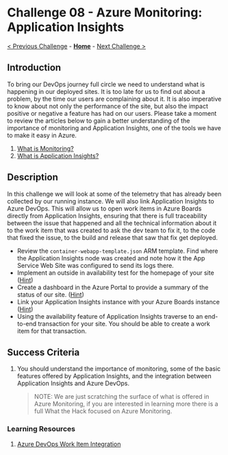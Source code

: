 # Challenge 08 - Azure Monitoring: Application Insights

[< Previous Challenge](./Challenge-07.md) - **[Home](../README.md)** - [Next Challenge >](./Challenge-09.md)

## Introduction

To bring our DevOps journey full circle we need to understand what is happening in our deployed sites. It is too late for us to find out about a problem, by the time our users are complaining about it. It is also imperative to know about not only the performance of the site, but also the impact positive or negative a feature has had on our users. Please take a moment to review the articles below to gain a better understanding of the importance of monitoring and Application Insights, one of the tools we have to make it easy in Azure. 

1. [What is Monitoring?](https://docs.microsoft.com/en-us/azure/devops/learn/what-is-monitoring)
2. [What is Application Insights?](https://docs.microsoft.com/en-us/azure/azure-monitor/app/app-insights-overview)

## Description

In this challenge we will look at some of the telemetry that has already been collected by our running instance. We will also link Application Insights to Azure DevOps. This will allow us to open work items in Azure Boards directly from Application Insights, ensuring that there is full traceability between the issue that happened and all the technical information about it to the work item that was created to ask the dev team to fix it, to the code that fixed the issue, to the build and release that saw that fix get deployed. 

- Review the `container-webapp-template.json` ARM template. Find where the Application Insights node was created and note how it the App Service Web Site was configured to send its logs there. 
- Implement an outside in availability test for the homepage of your site ([Hint](https://docs.microsoft.com/en-us/azure/azure-monitor/app/monitor-web-app-availability))
- Create a dashboard in the Azure Portal to provide a summary of the status of our site. ([Hint](https://docs.microsoft.com/en-us/azure/azure-monitor/app/overview-dashboard#application-dashboard))
- Link your Application Insights instance with your Azure Boards instance ([Hint](https://azure.microsoft.com/en-us/blog/application-insights-work-item-integration-with-visual-studio-team-services/))
- Using the availability feature of Application Insights traverse to an end-to-end transaction for your site. You should be able to create a work item for that transaction.  

## Success Criteria

1. You should understand the importance of monitoring, some of the basic features offered by Application Insights, and the integration between Application Insights and Azure DevOps.
    > NOTE: We are just scratching the surface of what is offered in Azure Monitoring, if you are interested in learning more there is a full What the Hack focused on Azure Monitoring.

### Learning Resources

1. [Azure DevOps Work Item Integration](https://learn.microsoft.com/en-us/azure/azure-monitor/app/work-item-integration)